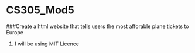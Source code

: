 # CS305_Mod5
###Create a html website that tells users the most afforable plane tickets to Europe
1. I will be using MIT Licence
